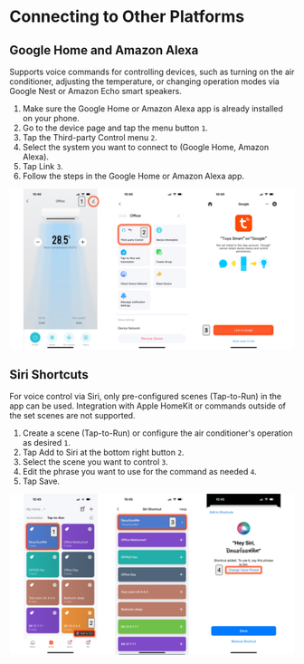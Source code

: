# Connecting to Other Platforms

## Google Home and Amazon Alexa
Supports voice commands for controlling devices, such as turning on the air conditioner, adjusting the temperature, or changing operation modes via Google Nest or Amazon Echo smart speakers.
1. Make sure the Google Home or Amazon Alexa app is already installed on your phone.
2. Go to the device page and tap the menu button `1`.
3. Tap the Third-party Control menu `2`.
4. Select the system you want to connect to (Google Home, Amazon Alexa).
5. Tap Link `3`.
6. Follow the steps in the Google Home or Amazon Alexa app.

![setup-3rd-party](../img/setup-3rd-party.jpg)

## Siri Shortcuts
For voice control via Siri, only pre-configured scenes (Tap-to-Run) in the app can be used. Integration with Apple HomeKit or commands outside of the set scenes are not supported.
1. Create a scene (Tap-to-Run) or configure the air conditioner's operation as desired `1`.
2. Tap Add to Siri at the bottom right button `2`.
3. Select the scene you want to control `3`.
4. Edit the phrase you want to use for the command as needed `4`.
5. Tap Save.

![setup-siri](../img/setup-siri.jpg)